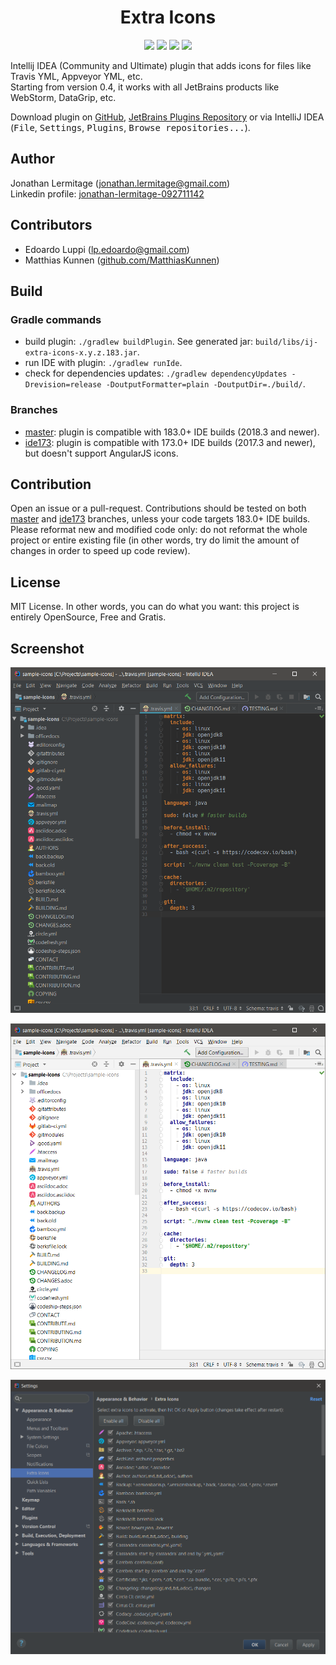 <h1 align="center">
    Extra Icons
</h1>

<p align="center">
    <a href="https://travis-ci.org/jonathanlermitage/intellij-extra-icons-plugin"><img src="https://travis-ci.org/jonathanlermitage/intellij-extra-icons-plugin.svg?branch=master"/></a>
    <a href="https://plugins.jetbrains.com/plugin/11058-extra-icons"><img src="https://img.shields.io/jetbrains/plugin/v/11058-extra-icons.svg"/></a>
    <a href="https://plugins.jetbrains.com/plugin/11058-extra-icons"><img src="https://img.shields.io/jetbrains/plugin/d/11058-extra-icons.svg"/></a>
    <a href="https://github.com/jonathanlermitage/intellij-extra-icons-plugin/blob/master/LICENSE.txt"><img src="https://img.shields.io/github/license/jonathanlermitage/intellij-extra-icons-plugin.svg"/></a>
</p>

Intellij IDEA (Community and Ultimate) plugin that adds icons for files like Travis YML, Appveyor YML, etc.  
Starting from version 0.4, it works with all JetBrains products like WebStorm, DataGrip, etc.

Download plugin on [GitHub](https://github.com/jonathanlermitage/intellij-extra-icons-plugin/releases), [JetBrains Plugins Repository](https://plugins.jetbrains.com/plugin/11058-extra-icons) or via IntelliJ IDEA (<kbd>File</kbd>, <kbd>Settings</kbd>, <kbd>Plugins</kbd>, <kbd>Browse repositories...</kbd>).

## Author

Jonathan Lermitage (<jonathan.lermitage@gmail.com>)  
Linkedin profile: [jonathan-lermitage-092711142](https://www.linkedin.com/in/jonathan-lermitage-092711142/)

## Contributors

* Edoardo Luppi (<lp.edoardo@gmail.com>)
* Matthias Kunnen ([github.com/MatthiasKunnen](https://github.com/MatthiasKunnen))

## Build

### Gradle commands

* build plugin: `./gradlew buildPlugin`. See generated jar: `build/libs/ij-extra-icons-x.y.z.183.jar`.
* run IDE with plugin: `./gradlew runIde`.
* check for dependencies updates: `./gradlew dependencyUpdates -Drevision=release -DoutputFormatter=plain -DoutputDir=./build/`.

### Branches

* [master](https://github.com/jonathanlermitage/intellij-extra-icons-plugin): plugin is compatible with 183.0+ IDE builds (2018.3 and newer).
* [ide173](https://github.com/jonathanlermitage/intellij-extra-icons-plugin/tree/ide173): plugin is compatible with 173.0+ IDE builds (2017.3 and newer), but doesn't support AngularJS icons.

## Contribution

Open an issue or a pull-request. Contributions should be tested on both [master](https://github.com/jonathanlermitage/intellij-extra-icons-plugin) and [ide173](https://github.com/jonathanlermitage/intellij-extra-icons-plugin/tree/ide173) branches, unless your code targets 183.0+ IDE builds.    
Please reformat new and modified code only: do not reformat the whole project or entire existing file (in other words, try do limit the amount of changes in order to speed up code review).

## License

MIT License. In other words, you can do what you want: this project is entirely OpenSource, Free and Gratis.

## Screenshot

![Dark Screenshot](misc/screenshots/intellijidea-ce_dark.png)

![Screenshot](misc/screenshots/intellijidea-ce.png)

![Config Panel Screenshot](misc/screenshots/config-panel.png)
